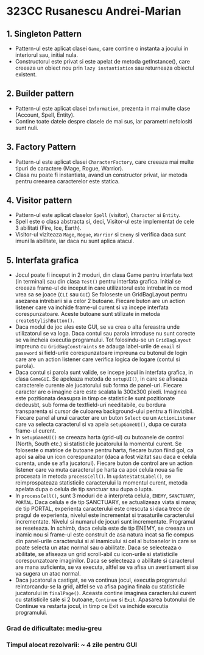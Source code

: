 # 323CC Rusanescu Andrei-Marian

## 1. Singleton Pattern
* Pattern-ul este aplicat clasei ```Game```, care contine o instanta a jocului in interiorul sau, initial nula.
* Constructorul este privat si este apelat de metoda getInstance(), care creeaza un obiect nou prin ```lazy instantiation``` sau returneaza obiectul existent.

## 2. Builder pattern
* Pattern-ul este aplicat clasei ```Information```, prezenta in mai multe clase (Account, Spell, Entity).
* Contine toate datele despre clasele de mai sus, iar parametri nefolositi sunt nuli.

## 3. Factory Pattern
* Pattern-ul este aplicat clasei ```CharacterFactory```, care creeaza mai multe tipuri de caractere (Mage, Rogue, Warrior).
* Clasa nu poate fi instantiata, avand un constructor privat, iar metoda pentru creearea caracterelor este statica.

## 4. Visitor pattern
* Pattern-ul este aplicat claselor ```Spell``` (visitor), ```Character``` si ```Entity```.
* Spell este o clasa abstracta si, deci, Visitor-ul este implementat de cele 3 abilitati (Fire, Ice, Earth).
* Visitor-ul viziteaza ```Mage```, ```Rogue```, ```Warrior``` si ```Enemy``` si verifica daca sunt imuni la abilitate, iar daca nu sunt aplica atacul.

## 5. Interfata grafica
* Jocul poate fi inceput in 2 moduri, din clasa Game pentru interfata text (in terminal)
sau din clasa ```Test()``` pentru interfata grafica. Initial se creeaza frame-ul de inceput
in care utilizatorul este intrebat in ce mod vrea sa se joace (```CLI``` sau ```GUI```)
Se foloseste un GridBagLayout pentru asezarea intrebarii si a celor 2 butoane. Fiecare
buton are un action listener care va inchide frame-ul curent si va incepe interfata
corespunzatoare. Aceste butoane sunt stilizate in metoda ```createStylishButton()```.
* Daca modul de joc ales este GUI, se va crea o alta fereastra unde utilizatorul
se va loga. Daca contul sau parola introduse nu sunt corecte se va incheia executia
programului. Tot folosindu-se un ```GridBagLayout``` impreuna cu ```GridBagConstraints``` se adauga
label-urile de ```email``` si ```password``` si field-urile corespunzatoare impreuna cu
butonul de login care are un action listener care verifica logica de logare (contul si parola).
* Daca contul si parola sunt valide, se incepe jocul in interfata grafica, in clasa ```GameGUI```.
Se apeleaza metoda de ```setupUI()```, in care se afiseaza caracterele curente ale jucatorului
sub forma de panel-uri. Fiecare caracter are o imagine care este scalata la 300x300 pixeli.
Imaginea este pozitionata deasupra in timp ce statisticile sunt pozitionate dedeusbt, sub forma
de textfield-uri needitabile, cu bordura transparenta si cursor de culoarea background-ului pentru a fi
invizibil. Fiecare panel al unui caracter are un buton ```Select``` cu un ```ActionListener``` care
va selecta caracterul si va apela ```setupGameUI()```, dupa ce curata frame-ul curent.
* In ```setupGameUI()``` se creeaza harta (grid-ul) cu butoanele de control (North, South etc.) si
statisticile jucatorului la momentul curent. Se foloseste o matrice de butoane pentru harta, fiecare
buton fiind gol, ca apoi sa aiba un icon corespunzator (daca a fost vizitat sau daca e celula curenta,
unde se afla jucatorul). Fiecare buton de control are un action listener care va muta caracterul pe
harta ca apoi celula noua sa fie procesata in metoda ```processCell()```. In ```updateStatsLabel()```,
se reimprospateaza statisticile caracterului la momentul curent, metoda apelata dupa o celula de tip
sanctuar sau dupa o lupta.
* In ```processCell()```, sunt 3 moduri de a interpreta celula, ```ENEMY```, ```SANCTUARY```, ```PORTAL```.
Daca celula e de tip SANCTUARY, se actualizeaza viata si mana; de tip PORTAL, experienta caracterului
este crescuta si daca trece de pragul de experienta, nivelul este incrementat si trasaturile caracterului
incrementate. Nivelul si numarul de jocuri sunt incrementate. Programul se reseteaza. In schimb,
daca celula este de tip ENEMY, se creeaza un inamic nou si frame-ul este construit de asa natura
incat sa fie compus din panel-urile caracterului si al inamicului si cel al butoanelor in care se poate
selecta un atac normal sau o abilitate. Daca se selecteaza o abilitate, se afiseaza un grid scroll-abil 
cu icon-urile si statisticile corespunzatoare imaginilor. Daca se selecteaza o abilitate si caracterul
are mana suficienta, se va executa, altfel se va afisa un avertisment si se va sugera un atac normal.
* Daca jucatorul a castigat, se va continua jocul, executia programului reintorcandu-se la grid, altfel
se va afisa pagina finala cu statisticile jucatorului in ```finalPage()```. Aceasta contine imaginea
caracterului curent cu statisticile sale si 2 butoane, ```Continue``` si ```Exit```. Apasarea butonului
de Continue va restarta jocul, in timp ce Exit va inchide executia programului.

### Grad de dificultate: mediu-greu
### Timpul alocat rezolvarii: ~ 4 zile pentru GUI